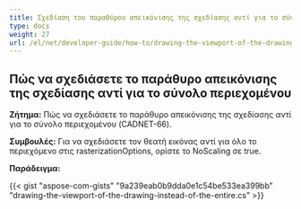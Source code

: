 ```yaml
---
title: Σχεδίαση του παραθύρου απεικόνισης της σχεδίασης αντί για το σύνολο περιεχομένου
type: docs
weight: 27
url: /el/net/developer-guide/how-to/drawing-the-viewport-of-the-drawing-instead-of-the-entire-content/ content/ content/ content/
---
```


## **Πώς να σχεδιάσετε το παράθυρο απεικόνισης της σχεδίασης αντί για το σύνολο περιεχομένου**

**Ζήτημα:** Πώς να σχεδιάσετε το παράθυρο απεικόνισης της σχεδίασης αντί για το σύνολο περιεχομένου (CADNET-66).

**Συμβουλές:** Για να σχεδιάσετε τον θεατή εικόνας αντί για όλο το περιεχόμενο στις rasterizationOptions, ορίστε το NoScaling σε true.

**Παράδειγμα:**

{{< gist "aspose-com-gists" "9a239eab0b9dda0e1c54be533ea399bb" "drawing-the-viewport-of-the-drawing-instead-of-the-entire.cs" >}}
